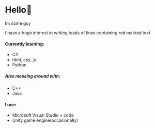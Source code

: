 # Hello👋
Im some guy

I have a huge interest in writing loads of lines containing red marked text

#### Currently learning:
* C#
* html, css, js
* Python
##### Also messing around with:
* C++
* Java

#### I use:
* Microsoft Visual Studio + code
* Unity game engine(occasionally) 

